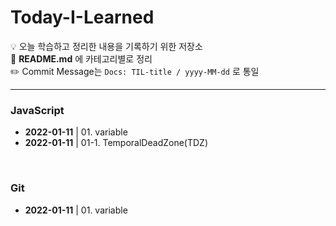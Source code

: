 # Today-I-Learned
💡 오늘 학습하고 정리한 내용을 기록하기 위한 저장소 <br>
💬 **README.md** 에 카테고리별로 정리 <br>
✏️ Commit Message는 `Docs: TIL-title / yyyy-MM-dd` 로 통일

<hr>

### JavaScript
- **2022-01-11** | 01. variable
- **2022-01-11** | 01-1. TemporalDeadZone(TDZ)

<br>

### Git
- **2022-01-11** | 01. variable

